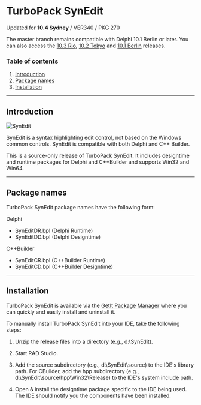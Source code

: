 # TurboPack SynEdit

Updated for **10.4 Sydney** / VER340 / PKG 270

The master branch remains compatible with Delphi 10.1 Berlin or later. You can also access the [10.3 Rio](https://github.com/TurboPack/SynEdit/releases/tag/103RIO), [10.2 Tokyo](https://github.com/TurboPack/SynEdit/releases/tag/102Tokyo) and [10.1 Berlin](https://github.com/TurboPack/SynEdit/releases/tag/101Berlin) releases.

### Table of contents
1.  [Introduction](#Introduction)
2.  [Package names](#Package-names)
3.  [Installation](#Installation)

---

## Introduction

![SynEdit](https://raw.githubusercontent.com/TurboPack/SynEdit/master/Doc/SynEdit-1.3.png "TurboPower SynEdit")


SynEdit is a syntax highlighting edit control, not based on the Windows 
common controls. SynEdit is compatible with both Delphi and C++ Builder.

This is a source-only release of TurboPack SynEdit. It includes
designtime and runtime packages for Delphi and C++Builder and supports Win32 and Win64.

---

## Package names

TurboPack SynEdit package names have the following form:

Delphi
* SynEditDR.bpl (Delphi Runtime)
* SynEditDD.bpl (Delphi Designtime)

C++Builder
* SynEditCR.bpl (C++Builder Runtime)
* SynEditCD.bpl (C++Builder Designtime)

---

## Installation

TurboPack SynEdit is available via the [GetIt Package Manager](http://docwiki.embarcadero.com/RADStudio/en/Installing_a_Package_Using_GetIt_Package_Manager) where you can quickly and easily install and uninstall it.

To manually install TurboPack SynEdit into your IDE, take the following
steps:

1. Unzip the release files into a directory (e.g., d:\SynEdit).

2. Start RAD Studio.

3. Add the source subdirectory (e.g., d:\SynEdit\source) to the IDE's library path. For CBuilder, add the hpp subdirectory
(e.g., d:\SynEdit\source\hpp\Win32\Release) to the IDE's system include path.

4. Open & install the designtime package specific to the IDE being used. The IDE should notify you the components have been
installed.
